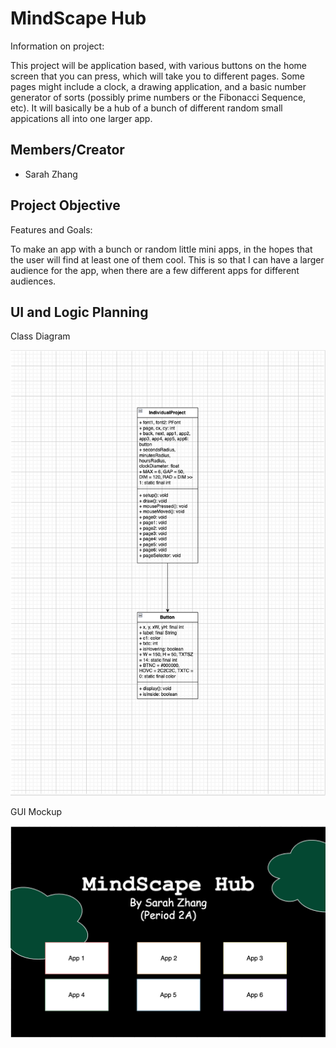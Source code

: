 # MindScape Hub
Information on project:

This project will be application based, with various buttons on the home screen that you can press, which will take you to different pages. Some pages might include a clock, a drawing application, and a basic number generator of sorts (possibly prime numbers or the Fibonacci Sequence, etc). It will basically be a hub of a bunch of different random small appications all into one larger app. 

## Members/Creator
* Sarah Zhang

## Project Objective
Features and Goals:

To make an app with a bunch or random little mini apps, in the hopes that the user will find at least one of them cool. This is so that I can have a larger audience for the app, when there are a few different apps for different audiences. 

## UI and Logic Planning
Class Diagram

![Class Diagram](https://github.com/SimplySnowflake2/IndividualProject/blob/main/images/UML2.png?raw=true)

GUI Mockup

![GUI Mockups](https://github.com/SimplySnowflake2/IndividualProject/blob/main/images/GUITest.png?raw=true)



